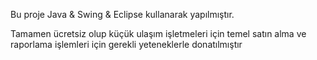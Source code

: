 Bu proje Java & Swing & Eclipse kullanarak yapılmıştır. 

Tamamen ücretsiz olup küçük ulaşım işletmeleri için temel satın alma ve raporlama işlemleri için gerekli yeteneklerle donatılmıştır
